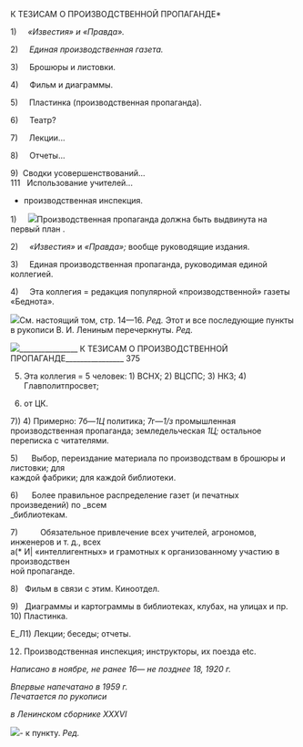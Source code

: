 К ТЕЗИСАМ О ПРОИЗВОДСТВЕННОЙ ПРОПАГАНДЕ*

1)     _«Известия» и «Правда»._

2)     _Единая производственная газета._

3)     Брошюры и листовки.

4)     Фильм и диаграммы.

5)     Пластинка (производственная пропаганда).

6)     Театр?

7)     Лекции...

8)     Отчеты...

9)  Сводки усовершенствований...  
111   Использование учителей...

+ производственная инспекция.

1)     ![](file:///C:/Users/bot32/AppData/Local/Temp/msohtmlclip1/01/clip_image001.png)Производственная пропаганда должна быть выдвинута на первый план .

2)     _«Известия»_ и _«Правда»;_ вообще руководящие издания.

3)     Единая производственная пропаганда, руководимая единой коллегией.

4)     Эта коллегия = редакция популярной «производственной» газеты «Беднота».

![](file:///C:/Users/bot32/AppData/Local/Temp/msohtmlclip1/01/clip_image002.png)См. настоящий том, стр. 14—16. _Ред._ Этот и все последующие пункты в рукописи В. И. Лениным перечеркнуты. _Ред._

  

![](file:///C:/Users/bot32/AppData/Local/Temp/msohtmlclip1/01/clip_image003.png)________________ К ТЕЗИСАМ О ПРОИЗВОДСТВЕННОЙ ПРОПАГАНДЕ________________ 375

5) Эта коллегия = 5 человек: 1) ВСНХ; 2) ВЦСПС; 3) НКЗ; 4) Главполитпросвет;

5) от ЦК.

7)) 4) Примерно: 7б—_1Ц_ политика; 7г—_1/з_ промышленная производственная пропа­ганда; земледельческая _1Ц;_ остальное переписка с читателями.

5)      Выбор, переиздание материала по производствам в брошюры и листовки; для  
каждой фабрики; для каждой библиотеки.

6)      Более правильное распределение газет (и печатных произведений) по _всем  
_библиотекам.

7)          Обязательное привлечение всех учителей, агрономов, инженеров и т. д., всех  
а(* И| «интеллигентных» и грамотных к организованному участию в производствен­  
ной пропаганде.

8)   Фильм в связи с этим. Киноотдел.

9)   Диаграммы и картограммы в библиотеках, клубах, на улицах и пр.  
10) Пластинка.

Е_Л1) Лекции; беседы; отчеты.

12) Производственная инспекция; инструкторы, их поезда etc.

_Написано в ноябре, не ранее 16_— _не позднее 18, 1920 г._

_Впервые напечатано в 1959 г.                                                             Печатается по рукописи_

_в Ленинском сборнике_ _XXXVI_

![](file:///C:/Users/bot32/AppData/Local/Temp/msohtmlclip1/01/clip_image004.png)_-_ к пункту. _Ред._